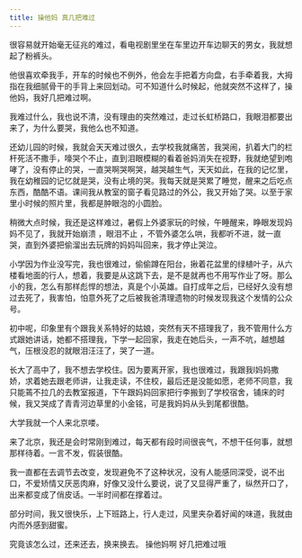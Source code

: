 ```yaml
---
title: 操他妈 真几把难过
---
```



很容易就开始毫无征兆的难过，看电视剧里坐在车里边开车边聊天的男女，我就想起了粉裤头。

他很喜欢牵我手，开车的时候也不例外，他会左手把着方向盘，右手牵着我，大拇指在我细腻骨干的手背上来回划动。可不知道什么时候起，他就突然不这样了，操他妈，我好几把难过啊。

我难过什么，我也说不清，没有理由的突然难过，走过长虹桥路口，我眼泪都要出来了，为什么要哭，我他么也不知道。

还幼儿园的时候，我就会天天难过很久，去学校我就痛苦，我哭闹，扒着大门的栏杆死活不撒手，嚎哭个不止，直到泪眼模糊的看着爸妈消失在视野，我就绝望到咆哮了，没有停止的哭，一直哭啊哭啊哭，越哭越生气，天天如此，在我的记忆里，我在幼稚园的记忆就是哭，没有止境的哭。我每天就是哭累了睡觉，醒来之后吃点东西，酷酷不语。课间我从教室的窗子看见路过的外公，我又开始了哭。以至于家里小时候的照片里，我都是肿眼泡的小圆脸。

稍微大点时候，我还是这样难过，暑假上外婆家玩的时候，午睡醒来，睁眼发现妈妈不见了，我就开始崩溃 ，眼泪不止 ，不管外婆怎么哄，我都听不进，就一直哭，直到外婆把偷溜出去玩牌的妈妈叫回来，我才停止哭泣。

小学因为作业没写完，我也很难过，偷偷蹲在阳台，揪着花盆里的绿植叶子，从六楼看地面的行人，想着，我要是从这跳下去，是不是就再也不用写作业了呀。那么小的我，怎么有那样彪悍的想法，真是个小英雄。自打成年之后，已经好久没有想过去死了，我害怕，怕意外死了之后被我爸清理遗物的时候发现我这个发情的公众号。

初中呢，印象里有个跟我关系特好的姑娘，突然有天不搭理我了，我不管用什么方式跟她讲话，她都不搭理我，下学一起回家，我走在她后头，一声不吭，越想越气，压根没忍的就眼泪汪汪了，哭了一道。

长大了高中了，我不想去学校住。因为要离开家，我也很难过，我跟我l妈妈撒娇，求着她去跟老师讲，让我走读，不住校，最后还是没能如愿，老师不同意，我只能蔫不拉几的去教室报道，下午跟妈妈回家把行李搬到了学校宿舍，铺床的时候，我又哭成了青青河边草里的小金铭，可是我妈妈从头到尾都很酷。

大学我就一个人来北京喽。

来了北京，我还是会时常刚到难过，每天都有段时间很丧气，不想干任何事，就想那样待着。一言不发，假装很酷。

我一直都在去调节去改变，发现避免不了这种状况，没有人能感同深受，说不出口，不爱矫情又厌恶肉麻，好像又没什么要说，说了又显得严重了，纵然开口了，出来都变成了俏皮话。一半时间都在撑着过。

部分时间，我又很快乐，上下班路上，行人走过，风里夹杂着好闻的味道，我就由内而外感到甜蜜。

究竟该怎么过，还来还去，换来换去。
操他妈啊 好几把难过哦
